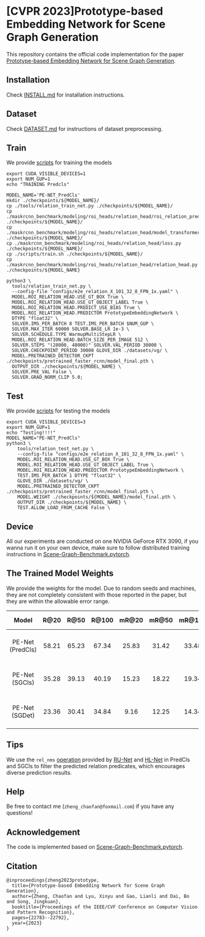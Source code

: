 # [CVPR 2023]Prototype-based Embedding Network for Scene Graph Generation

This repository contains the official code implementation for the paper [Prototype-based Embedding Network for Scene Graph Generation](https://arxiv.org/abs/2303.07096).

## Installation
Check [INSTALL.md](./INSTALL.md) for installation instructions.

## Dataset

Check [DATASET.md](./DATASET.md) for instructions of dataset preprocessing.

## Train
We provide [scripts](./scripts/train.sh) for training the models
```
export CUDA_VISIBLE_DEVICES=1
export NUM_GUP=1
echo "TRAINING Predcls"

MODEL_NAME='PE-NET_PredCls'
mkdir ./checkpoints/${MODEL_NAME}/
cp ./tools/relation_train_net.py ./checkpoints/${MODEL_NAME}/
cp ./maskrcnn_benchmark/modeling/roi_heads/relation_head/roi_relation_predictors.py ./checkpoints/${MODEL_NAME}/
cp ./maskrcnn_benchmark/modeling/roi_heads/relation_head/model_transformer.py ./checkpoints/${MODEL_NAME}/
cp ./maskrcnn_benchmark/modeling/roi_heads/relation_head/loss.py ./checkpoints/${MODEL_NAME}/
cp ./scripts/train.sh ./checkpoints/${MODEL_NAME}/
cp ./maskrcnn_benchmark/modeling/roi_heads/relation_head/relation_head.py ./checkpoints/${MODEL_NAME}

python3 \
  tools/relation_train_net.py \
  --config-file "configs/e2e_relation_X_101_32_8_FPN_1x.yaml" \
  MODEL.ROI_RELATION_HEAD.USE_GT_BOX True \
  MODEL.ROI_RELATION_HEAD.USE_GT_OBJECT_LABEL True \
  MODEL.ROI_RELATION_HEAD.PREDICT_USE_BIAS True \
  MODEL.ROI_RELATION_HEAD.PREDICTOR PrototypeEmbeddingNetwork \
  DTYPE "float32" \
  SOLVER.IMS_PER_BATCH 8 TEST.IMS_PER_BATCH $NUM_GUP \
  SOLVER.MAX_ITER 60000 SOLVER.BASE_LR 1e-3 \
  SOLVER.SCHEDULE.TYPE WarmupMultiStepLR \
  MODEL.ROI_RELATION_HEAD.BATCH_SIZE_PER_IMAGE 512 \
  SOLVER.STEPS "(28000, 48000)" SOLVER.VAL_PERIOD 30000 \
  SOLVER.CHECKPOINT_PERIOD 30000 GLOVE_DIR ./datasets/vg/ \
  MODEL.PRETRAINED_DETECTOR_CKPT ./checkpoints/pretrained_faster_rcnn/model_final.pth \
  OUTPUT_DIR ./checkpoints/${MODEL_NAME} \
  SOLVER.PRE_VAL False \
  SOLVER.GRAD_NORM_CLIP 5.0;

```

## Test
We provide [scripts](./scripts/test.sh) for testing the models
```
export CUDA_VISIBLE_DEVICES=3
export NUM_GUP=1
echo "Testing!!!!"
MODEL_NAME="PE-NET_PredCls"
python3 \
    tools/relation_test_net.py \
    --config-file "configs/e2e_relation_X_101_32_8_FPN_1x.yaml" \
    MODEL.ROI_RELATION_HEAD.USE_GT_BOX True \
    MODEL.ROI_RELATION_HEAD.USE_GT_OBJECT_LABEL True \
    MODEL.ROI_RELATION_HEAD.PREDICTOR PrototypeEmbeddingNetwork \
    TEST.IMS_PER_BATCH 1 DTYPE "float32" \
    GLOVE_DIR ./datasets/vg/ \
    MODEL.PRETRAINED_DETECTOR_CKPT ./checkpoints/pretrained_faster_rcnn/model_final.pth \
    MODEL.WEIGHT ./checkpoints/${MODEL_NAME}/model_final.pth \
    OUTPUT_DIR ./checkpoints/${MODEL_NAME} \
    TEST.ALLOW_LOAD_FROM_CACHE False \
```


## Device

All our experiments are conducted on one NVIDIA GeForce RTX 3090, if you wanna run it on your own device, make sure to follow distributed training instructions in [Scene-Graph-Benchmark.pytorch](https://github.com/KaihuaTang/Scene-Graph-Benchmark.pytorch).



## The Trained Model Weights

We provide the weights for the  model. Due to random seeds and machines, they are not completely consistent with those reported in the paper, but they are within the allowable error range.

|      Model       | R@20  | R@50  | R@100 | mR@20 | mR@50 | mR@100 |                         Google Drive                         |
| :--------------: | :---: | :---: | :---: | :---: | :---: | :----: | :----------------------------------------------------------: |
| PE-Net (PredCls) | 58.21 | 65.23 | 67.34 | 25.83 | 31.42 | 33.48  | [Model Link](https://drive.google.com/file/d/1rjsLs3N33iiOB5xYO7zetNhR7ebi385W/view?usp=share_link) \| [Log Link](https://drive.google.com/file/d/1YK0dLWVkmfWQjpreBdeWi4H0XyV61XMl/view?usp=share_link) |
|  PE-Net (SGCls)  | 35.28 | 39.13 | 40.19 | 15.23 | 18.22 | 19.34  | [Model Link](https://drive.google.com/file/d/1uRl-O-yXmpCs__l_V-WTdYtbWPl57M1B/view?usp=share_link) \| [Log Link](https://drive.google.com/file/d/13mjhmEEvQtwHeinrrbgIJFgDQSuryvCL/view?usp=share_link) |
|  PE-Net (SGDet)  | 23.36 | 30.41 | 34.84 | 9.16  | 12.25 | 14.34  | [Model Link](https://drive.google.com/file/d/1Ed6PkATiig0xpFuQYL-G5trFifhPpc0C/view?usp=share_link) \| [Log Link](https://drive.google.com/file/d/1cweQarIDB0PWCA3Xt94-_AGItdw6EQ5h/view?usp=share_link) |

## Tips

We use the `rel_nms` [operation](./maskrcnn_benchmark/data/datasets/evaluation/vg/sgg_eval.py) provided by [RU-Net](https://github.com/siml3/RU-Net/blob/main/maskrcnn_benchmark/data/datasets/evaluation/vg/sgg_eval.py) and [HL-Net](https://github.com/siml3/HL-Net/blob/main/maskrcnn_benchmark/data/datasets/evaluation/vg/sgg_eval.py) in PredCls and SGCls to filter the predicted relation predicates, which encourages diverse prediction results. 

## Help

Be free to contact me (`zheng_chaofan@foxmail.com`) if you have any questions!

## Acknowledgement

The code is implemented based on [Scene-Graph-Benchmark.pytorch](https://github.com/KaihuaTang/Scene-Graph-Benchmark.pytorch).

## Citation

```
@inproceedings{zheng2023prototype,
  title={Prototype-based Embedding Network for Scene Graph Generation},
  author={Zheng, Chaofan and Lyu, Xinyu and Gao, Lianli and Dai, Bo and Song, Jingkuan},
  booktitle={Proceedings of the IEEE/CVF Conference on Computer Vision and Pattern Recognition},
  pages={22783--22792},
  year={2023}
}
```
